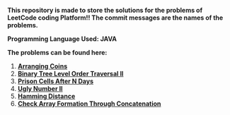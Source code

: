 **This repository is made to store the solutions for the problems of LeetCode coding Platform!!
The commit messages are the names of the problems.**

**Programming Language Used: JAVA**

**The problems can be found here:**

1. **[Arranging Coins](https://leetcode.com/problems/arranging-coins/)**
2. **[Binary Tree Level Order Traversal II](https://leetcode.com/problems/binary-tree-level-order-traversal-ii/)**
3. **[Prison Cells After N Days](https://leetcode.com/problems/prison-cells-after-n-days/)**
4. **[Ugly Number II](https://leetcode.com/problems/ugly-number-ii/)**
5. **[Hamming Distance](https://leetcode.com/problems/hamming-distance/)**
6. **[Check Array Formation Through Concatenation](https://leetcode.com/problems/check-array-formation-through-concatenation/)**
